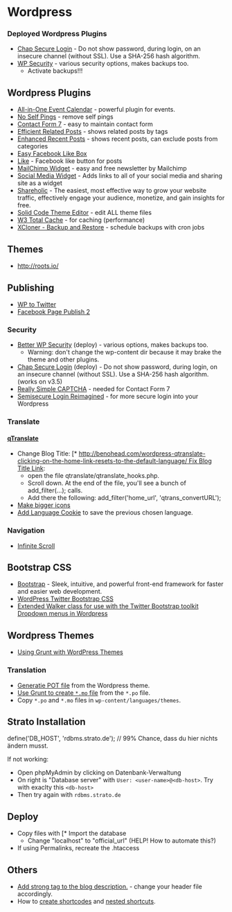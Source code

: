 # Wordpress

### Deployed Wordpress Plugins
* [Chap Secure Login](http://wordpress.org/plugins/chap-secure-login/) - Do not show password, during login, on an insecure channel (without SSL). Use a SHA-256 hash algorithm.
* [WP Security](http://wordpress.org/plugins/better-wp-security/) - various security options, makes backups too.
    * Activate backups!!!

## Wordpress Plugins
* [All-in-One Event Calendar](https://wordpress.org/extend/plugins/all-in-one-event-calendar/) - powerful plugin for events.
* [No Self Pings](http://wordpress.org/extend/plugins/no-self-ping/) - remove self pings
* [Contact Form 7](http://wordpress.org/extend/plugins/contact-form-7/) - easy to maintain contact form
* [Efficient Related Posts](http://wordpress.org/extend/plugins/efficient-related-posts/) - shows related posts by tags
* [Enhanced Recent Posts](http://wordpress.org/extend/plugins/enhanced-recent-posts/) - shows recent posts, can exclude posts from categories
* [Easy Facebook Like Box](https://wordpress.org/plugins/easy-facebook-like-box/)
* [Like](http://wordpress.org/extend/plugins/like/) - Facebook like button for posts
* [MailChimp Widget](http://wordpress.org/extend/plugins/mailchimp-widget/) - easy and free newsletter by Mailchimp
* [Social Media Widget](http://wordpress.org/extend/plugins/social-media-widget/) - Adds links to all of your social media and sharing site as a widget
* [Shareholic](https://wordpress.org/plugins/shareaholic/) - The easiest, most effective way to grow your website traffic, effectively engage your audience, monetize, and gain insights for free.
* [Solid Code Theme Editor](https://wordpress.org/extend/plugins/solid-code-theme-editor/) - edit ALL theme files
* [W3 Total Cache](http://wordpress.org/extend/plugins/w3-total-cache/) - for caching (performance)
* [XCloner - Backup and Restore](https://wordpress.org/extend/plugins/xcloner-backup-and-restore/) - schedule backups with cron jobs

## Themes

* http://roots.io/

## Publishing
* [WP to Twitter](https://wordpress.org/plugins/wp-to-twitter/)
* [Facebook Page Publish 2](http://wordpress.org/plugins/facebook-page-publish-2/)

### Security
* [Better WP Security](https://wordpress.org/extend/plugins/better-wp-security/) (deploy) - various options, makes backups too.
    * Warning: don't change the wp-content dir because it may brake the theme and other plugins.
* [Chap Secure Login](https://wordpress.org/extend/plugins/chap-secure-login/) (deploy) - Do not show password, during login, on an insecure channel (without SSL). Use a SHA-256 hash algorithm. (works on v3.5)
* [Really Simple CAPTCHA](http://wordpress.org/extend/plugins/really-simple-captcha/) - needed for Contact Form 7
* [Semisecure Login Reimagined](http://wordpress.org/extend/plugins/semisecure-login-reimagined/) - for more secure login into your Wordpress

### Translate

#### [qTranslate](https://wordpress.org/extend/plugins/qtranslate/)


* Change Blog Title: [* [http://benohead.com/wordpress-qtranslate-clicking-on-the-home-link-resets-to-the-default-language/ Fix Blog Title Link](:en]YourBlogTitle[:de]DeinBlogTitel):
    * open the file qtranslate/qtranslate_hooks.php.
    * Scroll down. At the end of the file, you'll see a bunch of add_filter(...); calls.
    * Add there the following: add_filter('home_url', 'qtrans_convertURL');
* [Make bigger icons](http://www.sewon-akiko.com/wordpress-qtranslate/)
* [Add Language Cookie](http://stackoverflow.com/a/14398434) to save the previous chosen language.

### Navigation
* [Infinite Scroll](https://wordpress.org/plugins/infinite-scroll/)

## Bootstrap CSS
* [Bootstrap](http://twitter.github.com/bootstrap/) - Sleek, intuitive, and powerful front-end framework for faster and easier web development.
* [WordPress Twitter Bootstrap CSS](https://wordpress.org/extend/plugins/wordpress-bootstrap-css/)
* [Extended Walker class for use with the Twitter Bootstrap toolkit Dropdown menus in Wordpress](https://gist.github.com/johnmegahan/1597994)


## Wordpress Themes

* [Using Grunt with WordPress Themes](http://wptheming.com/2014/05/grunt-wordpress-themes/)

### Translation

* [Generatie POT file](http://codex.wordpress.org/I18n_for_WordPress_Developers#Generating_a_POT_file) from the Wordpress theme.
* [Use Grunt to create ``*.mo`` file](https://gist.github.com/nikolayhg/11365571) from the ``*.po`` file.
* Copy ``*.po`` and ``*.mo`` files in ``wp-content/languages/themes``.


## Strato Installation
define('DB_HOST', 'rdbms.strato.de');    // 99% Chance, dass du hier nichts ändern musst.

If not working:

* Open phpMyAdmin by clicking on Datenbank-Verwaltung
* On right is "Database server" with  ```User: <user-name>@<db-host>```. Try with exaclty this ```<db-host>```
* Then try again with ```rdbms.strato.de```

## Deploy
* Copy files with [* Import the database
    * Change "localhost" to "official_url" (HELP! How to automate this?)
* If using Permalinks, recreate the .htaccess


## Others
* [Add strong tag to the blog description.](http://stackoverflow.com/questions/4502086/is-there-a-way-of-adding-strong-tags-in-wordpresss-description-tagline-area) - change your header file accordingly.
* How to [create shortcodes](http://wp.smashingmagazine.com/2012/05/01/wordpress-shortcodes-complete-guide/) and [nested shortcuts](http://www.sitepoint.com/wordpress-nested-shortcodes/).
